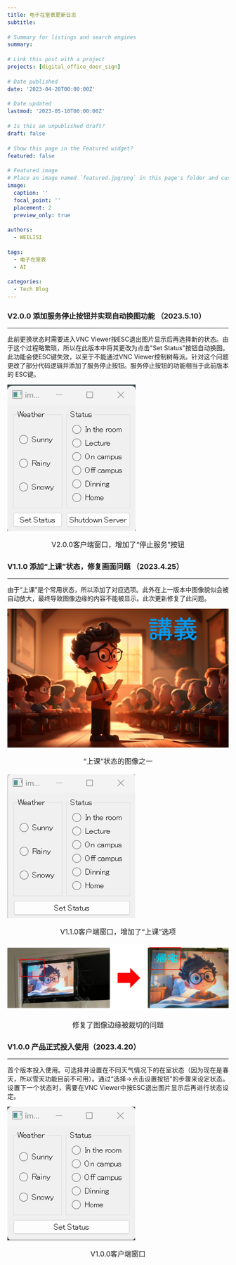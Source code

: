 ```yaml
---
title: 电子在室表更新日志
subtitle: 

# Summary for listings and search engines
summary: 

# Link this post with a project
projects: [digital_office_door_sign]

# Date published
date: '2023-04-20T00:00:00Z'

# Date updated
lastmod: '2023-05-10T00:00:00Z'

# Is this an unpublished draft?
draft: false

# Show this page in the Featured widget?
featured: false

# Featured image
# Place an image named `featured.jpg/png` in this page's folder and customize its options here.
image:
  caption: ''
  focal_point: ''
  placement: 2
  preview_only: true

authors:
  - WEILISI

tags:
  - 电子在室表
  - AI

categories:
  - Tech Blog
---
```


### V2.0.0 添加服务停止按钮并实现自动换图功能 （2023.5.10）
---
<div style="text-align: justify;">
此前更换状态时需要进入VNC Viewer按ESC退出图片显示后再选择新的状态。由于这个过程略繁琐，所以在此版本中将其更改为点击"Set Status"按钮自动换图。
此功能会使ESC键失效，以至于不能通过VNC Viewer控制树莓派。针对这个问题更改了部分代码逻辑并添加了服务停止按钮。服务停止按钮的功能相当于此前版本的
ESC键。
</div>

![V2.0.0](V2.0.0.png)
<p style="font-size: 16px; line-height: 1.6; text-align: center;">V2.0.0客户端窗口，增加了“停止服务”按钮</p>

### V1.1.0 添加“上课”状态，修复画面问题 （2023.4.25）
---
<div style="text-align: justify;">
由于“上课”是个常用状态，所以添加了对应选项。此外在上一版本中图像貌似会被自动放大，最终导致图像边缘的内容不能被显示。此次更新修复了此问题。
</div>

![lecture](lecture.jpg)
<p style="font-size: 16px; line-height: 1.6; text-align: center;">“上课”状态的图像之一</p>

![V1.1.0](V1.1.0.png)
<p style="font-size: 16px; line-height: 1.6; text-align: center;">V1.1.0客户端窗口，增加了“上课”选项</p>

![margin](margin.jpg)
<p style="font-size: 16px; line-height: 1.6; text-align: center;">修复了图像边缘被裁切的问题</p>


### V1.0.0 产品正式投入使用（2023.4.20）
---
<div style="text-align: justify;">
首个版本投入使用。可选择并设置在不同天气情况下的在室状态（因为现在是春天，所以雪天功能目前不可用）。通过“选择→点击设置按钮”的步骤来设定状态。
设置下一个状态时，需要在VNC Viewer中按ESC退出图片显示后再进行状态设定。
</div>

![V1.0.0](V1.0.0.png)
<p style="font-size: 16px; line-height: 1.6; text-align: center;">V1.0.0客户端窗口</p>




